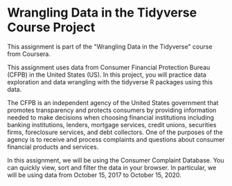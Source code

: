 # Wrangling Data in the Tidyverse Course Project
This assignment is part of the "Wrangling Data in the Tidyverse" course from Coursera.

This assignment uses data from Consumer Financial Protection Bureau (CFPB) in the United States (US). In this project, you will practice data exploration and data wrangling with the tidyverse R packages using this data. 

The CFPB is an independent agency of the United States government that promotes transparency and protects consumers by providing information needed to make decisions when choosing financial institutions including banking institutions, lenders, mortgage services, credit unions, securities firms, foreclosure services, and debt collectors. One of the purposes of the agency is to receive and process complaints and questions about consumer financial products and services.

In this assignment, we will be using the Consumer Complaint Database. You can quickly view, sort and filter the data in your browser. In particular, we will be using data from October 15, 2017 to October 15, 2020.